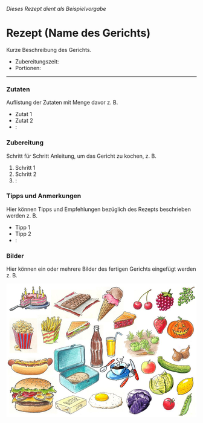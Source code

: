 *Dieses Rezept dient als Beispielvorgabe*

# Rezept (Name des Gerichts)

Kurze Beschreibung des Gerichts.

- Zubereitungszeit: 
- Portionen:

------

### Zutaten

Auflistung der Zutaten mit Menge davor z. B.

- Zutat 1
- Zutat 2
- :

### Zubereitung

Schritt für Schritt Anleitung, um das Gericht zu kochen, z. B.

1. Schritt 1
2. Schritt 2
3. :

### Tipps und Anmerkungen

Hier können Tipps und Empfehlungen bezüglich des Rezepts beschrieben werden z. 	B.

- Tipp 1
- Tipp 2
- :

### Bilder

Hier können ein oder mehrere Bilder des fertigen Gerichts eingefügt werden z. B.

![](01-Pictures\Beispielbild.jpg)

